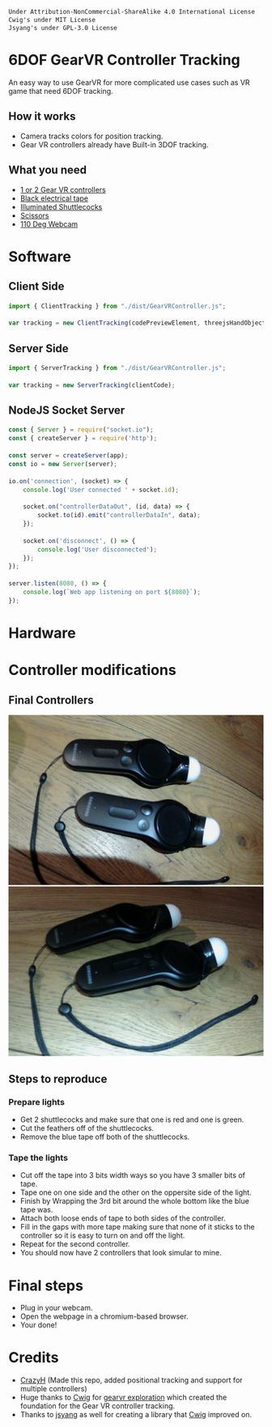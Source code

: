 ```
Under Attribution-NonCommercial-ShareAlike 4.0 International License
Cwig's under MIT License
Jsyang's under GPL-3.0 License
```

# 6DOF GearVR Controller Tracking
An easy way to use GearVR for more complicated use cases such as VR game that need 6DOF tracking.

## How it works
- Camera tracks colors for position tracking.
- Gear VR controllers already have Built-in 3DOF tracking.

## What you need
- [1 or 2 Gear VR controllers](https://www.ebay.co.uk/itm/334214800959?itmmeta=01HW36E4GFDWEQ5SA0J6CZCV32&hash=item4dd0c1263f:g:KWQAAOSwrldhjQhc&itmprp=enc%3AAQAJAAAAwJxarMOiQ1adMogI1em2NoDUWDZHsq5a82NCFz06urAPSWe6peccV4DINWisLxRKw833PN7o76luxoNz%2FhfbJxQmsZ%2FbIPgresF1fqS8N%2BGljDjRcjfoNGdmhRstHGykFUvvt8Q4q2CJVdqmJBILGQ963xVl75VNm20OhA49xW8atB9v%2BPHB%2BsDqI7qgf5e25zqv3n%2B5yTlRq2ovuopXGCtSYYawCbanKt%2Bn3BX%2FgliI0%2FDS1bzasZyswmgfOqMb7g%3D%3D%7Ctkp%3ABk9SR8zIuObgYw)
- [Black electrical tape](https://www.ebay.co.uk/itm/284240018017?var=585729786292&epid=27045276993&itmmeta=01HW36K071B0SJSRNQDTHFQNVA&hash=item422e067a61:g:JHEAAOSwNaBeH1qj&itmprp=enc%3AAQAJAAAA0JaSsH6i%2BzNEluWpXJ47e2rgRQGKN%2B9GHdXobyfaA2IW5fO09CADKwvBmeMNGvhyRluWG15TJoN4ITsy6aPi2KNuWoTieq1CydoUCb5Rvfy98AK5aosZ57WPqarr8n3hPS%2FjMO%2FSDkL1fhhhw8YU1dGH14rojVuotLMCBmx%2F96B74T5QYKrWIjp9u84gJWQVUFV%2F3bet0F14nFvoCfpBtHtjIHevHRAJl7jh24XNJWMLwmNOgpQ%2FjlZjQ%2F%2BB%2FwsRdYJyplJa%2F9FWmMBHWz4IvJg%3D%7Ctkp%3ABk9SR8yDzObgYw)
- [Illuminated Shuttlecocks](https://www.amazon.co.uk/Jet-Badminton-Shuttlecocks-Birdies-4pcs/dp/B09495D7QW)
- [Scissors](https://www.amazon.co.uk/scissors/s?k=scissors)
- [110 Deg Webcam](https://www.amazon.co.uk/Smilodon-Microphone-Conferencing-Streaming-Compatible/dp/B0953KQR3N/ref=sr_1_3?crid=1FMQYH9ZB2HYH&dib=eyJ2IjoiMSJ9.v2J-TJtrey4cizQ06OawHVIrFgoeRPpFw8JTt9Zbf6vomJO_CFErj8ThnzrYkGNyxdmuRbI0xnhwjGWzGQtiOvQqsVEuBo0InfnFjKLAcaj7wE4-E-ZpBDMIiR1xmADWsr7YCun2UShGsjaxbSvvoRvseWYJbBNMK1fYxJG6fAq4JPLgKLBjjRNImuM5aKFwe-tQ_QD_jKq4eXpgEOuQZhExLTFRcvB6741EZqtuaXY.Fpkh2qrMLc3rGHQzMNtto6OVqSXuBWwk5cA_gRMP3-c&dib_tag=se&keywords=110+webcam&qid=1713800226&sprefix=110+webcam%2Caps%2C73&sr=8-3)

# Software

## Client Side
```js
import { ClientTracking } from "./dist/GearVRController.js";

var tracking = new ClientTracking(codePreviewElement, threejsHandObject);
```

## Server Side
```js
import { ServerTracking } from "./dist/GearVRController.js";

var tracking = new ServerTracking(clientCode);
```

## NodeJS Socket Server
```js
const { Server } = require("socket.io");
const { createServer } = require('http');

const server = createServer(app);
const io = new Server(server);

io.on('connection', (socket) => {
    console.log('User connected ' + socket.id);

    socket.on("controllerDataOut", (id, data) => {
        socket.to(id).emit("controllerDataIn", data);
    });
    
    socket.on('disconnect', () => {
        console.log('User disconnected');
    });
});

server.listen(8080, () => {
    console.log(`Web app listening on port ${8080}`);
});
```

# Hardware

# Controller modifications

## Final Controllers
![](/README_assets/final_controller_1.jpg)
![](/README_assets/final_controller%202.jpg)

## Steps to reproduce
### Prepare lights
- Get 2 shuttlecocks and make sure that one is red and one is green.
- Cut the feathers off of the shuttlecocks.
- Remove the blue tape off both of the shuttlecocks.

### Tape the lights
- Cut off the tape into 3 bits width ways so you have 3 smaller bits of tape.
- Tape one on one side and the other on the oppersite side of the light.
- Finish by Wrapping the 3rd bit around the whole bottom like the blue tape was.
- Attach both loose ends of tape to both sides of the controller.
- Fill in the gaps with more tape making sure that none of it sticks to the controller so it is easy to turn on and off the light.
- Repeat for the second controller.
- You should now have 2 controllers that look simular to mine.

# Final steps
- Plug in your webcam.
- Open the webpage in a chromium-based browser.
- Your done!

# Credits
- [CrazyH](https://github.com/crazyh2) (Made this repo, added positional tracking and support for multiple controllers)
- Huge thanks to [Cwig](https://github.com/cwig) for [gearvr exploration](https://github.com/cwig/gearvr-exploration) which created the foundation for the Gear VR controller tracking.
- Thanks to [jsyang](https://github.com/jsyang) as well for creating a library that [Cwig](https://github.com/cwig) improved on.
